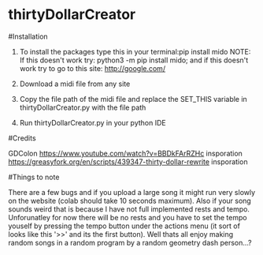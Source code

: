 # thirtyDollarCreator

#Installation

1. To install the packages type this in your terminal:pip install mido
NOTE: If this doesn't work try: python3 -m pip install mido; and if this doesn't work try to go to this site: http://google.com/

2. Download a midi file from any site

3. Copy the file path of the midi file and replace the SET_THIS variable in thirtyDollarCreator.py with the file path

4. Run thirtyDollarCreator.py in your python IDE

#Credits

GDColon 
https://www.youtube.com/watch?v=BBDkFArRZHc insporation
https://greasyfork.org/en/scripts/439347-thirty-dollar-rewrite insporation

#Things to note

There are a few bugs and if you upload a large song it might run very slowly on the website (colab should take 10 seconds maximum). Also if your song sounds weird that is because I have not full implemented rests and tempo. Unforunatley for now there will be no rests and you have to set the tempo youself by pressing the tempo button under the actions menu (it sort of looks like this '>>' and its the first button). Well thats all enjoy making random songs in a random program by a random geometry dash person...?
